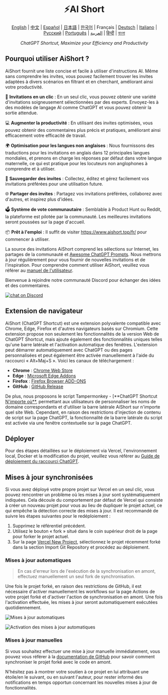 <h1 align="center">
⚡️AI Short
</h1>
<p align="center">
    <a href="/README-en.md">English</a> | <a href="/README.md">中文</a> |
<a href="./README-es.md">Español</a> |
<a href="./README-ja.md">日本語</a> |
<a href="./README-ko.md">한국어</a> |
Français |
<a href="./README-de.md">Deutsch</a> |
<a href="./README-it.md">Italiano</a> |
<a href="./README-ru.md">Русский</a> |
<a href="./README-pt.md">Português</a> |
<a href="./README-ar.md">العربية</a> |
<a href="./README-hi.md">हिन्दी</a> |
<a href="./README-bn.md">বাংলা</a>
</p>
<p align="center">
    <em>ChatGPT Shortcut, Maximize your Efficiency and Productivity</em>
</p>

## Pourquoi utiliser AiShort ?

AiShort fournit une liste concise et facile à utiliser d'instructions AI. Même sans comprendre les invites, vous pouvez facilement trouver les invites adaptées à divers scénarios en filtrant et en cherchant, améliorant ainsi votre productivité.

🚀 **Invitations en un clic** : En un seul clic, vous pouvez obtenir une variété d'invitations soigneusement sélectionnées par des experts. Envoyez-les à des modèles de langage AI comme ChatGPT et vous pouvez obtenir la sortie attendue.

💻 **Augmenter la productivité** : En utilisant des invites optimisées, vous pouvez obtenir des commentaires plus précis et pratiques, améliorant ainsi efficacement votre efficacité de travail.

🌍 **Optimisation pour les langues non anglaises** : Nous fournissons des traductions pour les invitations en anglais dans 12 principales langues mondiales, et prenons en charge les réponses par défaut dans votre langue maternelle, ce qui est pratique pour les locuteurs non anglophones à comprendre et à utiliser.

💾 **Sauvegarder des invites** : Collectez, éditez et gérez facilement vos invitations préférées pour une utilisation future.

🌐 **Partager des invites** : Partagez vos invitations préférées, collaborez avec d'autres, et inspirez plus d'idées.

🗳️ **Système de vote communautaire** : Semblable à Product Hunt ou Reddit, la plateforme est pilotée par la communauté. Les meilleures invitations seront poussées sur la page d'accueil.

📦 **Prêt à l'emploi** : Il suffit de visiter https://www.aishort.top/fr/ pour commencer à utiliser.

La source des invitations AiShort comprend les sélections sur Internet, les partages de la communauté et [Awesome ChatGPT Prompts](https://github.com/f/awesome-chatgpt-prompts). Nous mettrons à jour régulièrement pour vous fournir de nouvelles invitations et de l'inspiration. Pour comprendre comment utiliser AiShort, veuillez vous référer au [manuel de l'utilisateur](https://www.aishort.top/fr/docs/guides/getting-started).

Bienvenue à rejoindre notre communauté Discord pour échanger des idées et des commentaires.

<a href="https://discord.gg/PZTQfJ4GjX">
   <img src="https://img.shields.io/discord/1048780149899939881?color=%2385c8c8&label=Discord&logo=discord&style=for-the-badge" alt="chat on Discord" />
</a>

## Extension de navigateur

AiShort (ChatGPT Shortcut) est une extension polyvalente compatible avec Chrome, Edge, Firefox et d'autres navigateurs basés sur Chromium. Cette extension propose non seulement les fonctionnalités de la version Web de ChatGPT Shortcut, mais ajoute également des fonctionnalités uniques telles qu'une barre latérale et l'activation automatique des fenêtres. L'extension peut démarrer automatiquement avec ChatGPT ou des pages personnalisées et peut également être activée manuellement à l'aide du raccourci « Alt+Maj+S ». Voici les canaux de téléchargement :

- **Chrome** : [Chrome Web Store](https://chrome.google.com/webstore/detail/chatgpt-shortcut/blcgeoojgdpodnmnhfpohphdhfncblnj)
- **Edge** : [Microsoft Edge Addons](https://microsoftedge.microsoft.com/addons/detail/chatgpt-shortcut/hnggpalhfjmdhhmgfjpmhlfilnbmjoin)
- **Firefox** : [Firefox Browser ADD-ONS](https://addons.mozilla.org/addon/chatgpt-shortcut/)
- **GitHub** : [GitHub Release](https://github.com/rockbenben/ChatGPT-Shortcut/releases/latest)

De plus, nous proposons le script Tampermonkey - [**ChatGPT Shortcut [N'importe où**](https://greasyfork.org/scripts/482907-chatgpt-shortcut-anywhere), permettant aux utilisateurs de personnaliser les noms de domaine correspondants et d'utiliser la barre latérale AiShort sur n'importe quel site Web. Cependant, en raison des restrictions d'injection de contenu de script sur la page ChatGPT, la fonctionnalité de la barre latérale du script est activée via une fenêtre contextuelle sur la page ChatGPT.

## Déployer

Pour des étapes détaillées sur le déploiement via Vercel, l'environnement local, Docker et la modification du projet, veuillez vous référer au [Guide de déploiement du raccourci ChatGPT](https://www.aishort.top/fr/docs/deploy).

## Mises à jour synchronisées

Si vous avez déployé votre propre projet sur Vercel en un seul clic, vous pouvez rencontrer un problème où les mises à jour sont systématiquement indiquées. Cela découle du comportement par défaut de Vercel qui consiste à créer un nouveau projet pour vous au lieu de dupliquer le projet actuel, ce qui empêche la détection correcte des mises à jour. Il est recommandé de suivre les étapes suivantes pour le redéploiement :

1. Supprimez le référentiel précédent.
2. Utilisez le bouton « fork » situé dans le coin supérieur droit de la page pour forker le projet actuel.
3. Sur la page [Vercel New Project](https://vercel.com/new), sélectionnez le projet récemment forké dans la section Import Git Repository et procédez au déploiement.

### Mises à jour automatiques

> En cas d'erreur lors de l'exécution de la synchronisation en amont, effectuez manuellement un seul fork de synchronisation.

Une fois le projet forké, en raison des restrictions de GitHub, il est nécessaire d'activer manuellement les workflows sur la page Actions de votre projet forké et d'activer l'action de synchronisation en amont. Une fois l'activation effectuée, les mises à jour seront automatiquement exécutées quotidiennement.

![Mises à jour automatiques](https://img.newzone.top/2023-05-19-11-57-59.png?imageMogr2/format/webp)

![Activation des mises à jour automatiques](https://img.newzone.top/2023-05-19-11-59-26.png?imageMogr2/format/webp)

### Mises à jour manuelles

Si vous souhaitez effectuer une mise à jour manuelle immédiatement, vous pouvez vous référer à la [documentation de GitHub](https://docs.github.com/en/pull-requests/collaborating-with-pull-requests/working-with-forks/syncing-a-fork) pour savoir comment synchroniser le projet forké avec le code en amont.

N'hésitez pas à montrer votre soutien à ce projet en lui attribuant une étoile/en le suivant, ou en suivant l'auteur, pour rester informé des notifications en temps opportun concernant les nouvelles mises à jour de fonctionnalités.
